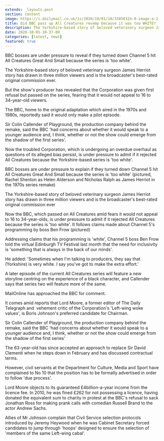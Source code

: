 ```yaml
---
extends: _layouts.post
section: content
image: https://i.dailymail.co.uk/1s/2020/10/01/10/33850324-0-image-a-2_1601543857512.jpg 
title: Did BBC pass up All Creatures revamp because it was too WHITE? 
description: The Yorkshire-based story of beloved veterinary surgeon James Herriot story has drawn in three million viewers and is Channel 5s best-rated original commission ever. 
date: 2020-10-01-10-37-09 
categories: [latest, news] 
featured: true 
--- 
```

BBC bosses are under pressure to reveal if they turned down Channel 5 hit All Creatures Great And Small because the series is 'too white'.

The Yorkshire-based story of beloved veterinary surgeon James Herriot story has drawn in three million viewers and is the broadcaster's best-rated original commission ever.

But the show's producer has revealed that the Corporation was given first refusal but passed on the series, fearing that it would not appeal to 16 to 34-year-old viewers.

The BBC, home to the original adaptation which aired in the 1970s and 1980s, reportedly said it would only make a pilot episode.

Sir Colin Callender of Playground, the production company behind the remake, said the BBC 'had concerns about whether it would speak to a younger audience and, I think, whether or not the show could emerge from the shadow of the first series'.

Now the troubled Corporation, which is undergoing an overdue overhaul as questions of its alleged bias persist, is under pressure to admit if it rejected All Creatures because the Yorkshire-based series is 'too white'.

BBC bosses are under pressure to explain if they turned down Channel 5 hit All Creatures Great And Small because the series is 'too white' (pictured, Rachel Shenton as Helen Alderson and Nicholas Ralph as James Herriot in the 1970s series remake)

The Yorkshire-based story of beloved veterinary surgeon James Herriot story has drawn in three million viewers and is the broadcaster's best-rated original commission ever

Now the BBC, which passed on All Creatures amid fears it would not appeal to 16 to 34-year-olds, is under pressure to admit if it rejected All Creatures because the series is 'too white'. It follows claims made about Channel 5's programming by boss Ben Frow (pictured)

Addressing claims that his programming is 'white', Channel 5 boss Ben Frow told the virtual Edinburgh TV Festival last month that the need for inclusivity is 'something that is always in the back of our minds'.

He added: 'Sometimes when I'm talking to producers, they say that (Yorkshire) is very white. I say you've got to make the extra effort.'

A later episode of the current All Creatures series will feature a new storyline centring on the experience of a black character, and Callender says that series two will feature more of the same.

MailOnline has approached the BBC for comment.

It comes amid reports that Lord Moore, a former editor of The Daily Telegraph and  vehement critic of the Corporation's 'Left-wing woke values', is Boris Johnson's preferred candidate for Chairman. 

Sir Colin Callender of Playground, the production company behind the remake, said the BBC 'had concerns about whether it would speak to a younger audience and, I think, whether or not the show could emerge from the shadow of the first series'

The 63-year-old has since accepted an approach to replace Sir David Clementi when he steps down in February and has discussed contractual terms.

However, civil servants at the Department for Culture, Media and Sport have complained to No 10 that the position has to be formally advertised in order to follow 'due process'. 

Lord Moore objects to its guaranteed £4billion-a-year income from the licence fee. In 2010, he was fined £262 for not possessing a licence, having donated the equivalent sum to charity in protest at the BBC's refusal to sack Jonathan Ross for making prank calls with comedian Russell Brand to the actor Andrew Sachs.

Allies of Mr Johnson complain that Civil Service selection protocols introduced by Jeremy Heywood when he was Cabinet Secretary forced candidates to jump through 'hoops' designed to ensure the selection of 'members of the same Left-wing cabal'. 

